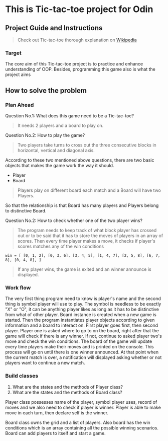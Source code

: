 # This is Tic-tac-toe project for Odin

## Project Guide and Instructions

> Check out Tic-tac-toe thorough explanation on [Wikipedia](https://en.wikipedia.org/wiki/Tic-tac-toe)

### Target

The core aim of this Tic-tac-toe project is to practice and enhance understanding of OOP. Besides, programming this game also is what the project aims

## How to solve the problem

### Plan Ahead

Question No.1: What does this game need to be a Tic-tac-toe?

> It needs 2 players and a board to play on.

Question No.2: How to play the game?

> Two players take turns to cross out the three consecutive blocks in horizontal, vertical and diagonal axis.

According to these two mentioned above questions, there are two basic objects that makes the game work the way it should.

* Player
* Board

> Players play on different board each match and a Board will have two Players.

So that the relationship is that Board has many players and Players belong to distinctive Board.

Question No.2: How to check whether one of the two player wins?

> The program needs to keep track of what block player has crossed out or to be said that it has to store the moves of players in an array of scores. Then every time player makes a move, it checks if player's scores matches any of the win conditions

`win = [
      [0, 1, 2],
      [0, 3, 6],
      [3, 4, 5],
      [1, 4, 7],
      [2, 5, 8],
      [6, 7, 8],
      [0, 4, 8],
]`

> If any player wins, the game is exited and an winner announce is displayed.

### Work flow

The very first thing program need to know is player's name and the second thing is symbol player will use to play.
The symbol is needless to be exactly "X" or "O", it can be anything player likes as long as it has to be distinctive from what of other player.
Board instance is created when a new game is started.
Then the program instantiates player objects according to given information and a board to interact on.
First player goes first, then second player. Player one is asked where to go to on the board, right after that the game will check if there is any winner. If not, continue to asked player two's move and check the win conditions.
The board of the game will update every time players make their moves and is printed on the console.
This process will go on until there is one winner announced.
At that point when the current match is over, a notification will displayed asking whether or not players want to continue a new match.

### Build classes

1. What are the states and the methods of Player class?
2. What are the states and the methods of Board class?

Player class possesses name of the player, symbol player uses, record of moves and we also need to check if player is winner. Player is able to make move in each turn, then declare self is the winner.

Board class owns the grid and a list of players. Also board has the win conditions which is an array containing all the possible winning scenarios. Board can add players to itself and start a game.
